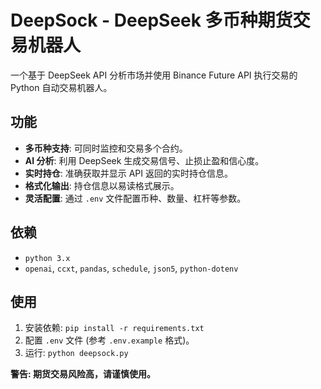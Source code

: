# DeepSock - DeepSeek 多币种期货交易机器人

一个基于 DeepSeek API 分析市场并使用 Binance Future API 执行交易的 Python 自动交易机器人。

## 功能

*   **多币种支持**: 可同时监控和交易多个合约。
*   **AI 分析**: 利用 DeepSeek 生成交易信号、止损止盈和信心度。
*   **实时持仓**: 准确获取并显示 API 返回的实时持仓信息。
*   **格式化输出**: 持仓信息以易读格式展示。
*   **灵活配置**: 通过 `.env` 文件配置币种、数量、杠杆等参数。

## 依赖

*   `python 3.x`
*   `openai`, `ccxt`, `pandas`, `schedule`, `json5`, `python-dotenv`

## 使用

1.  安装依赖: `pip install -r requirements.txt` 
2.  配置 `.env` 文件 (参考 `.env.example` 格式)。
3.  运行: `python deepsock.py` 

**警告: 期货交易风险高，请谨慎使用。**
